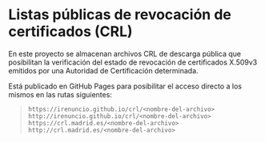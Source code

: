 # Listas públicas de revocación de certificados (CRL)

En este proyecto se almacenan archivos CRL de descarga pública que posibilitan la verificación del estado de revocación de certificados X.509v3 emitidos por una Autoridad de Certificación determinada.

Está publicado en GitHub Pages para posibilitar el acceso directo a los mismos en las rutas siguientes:

> `https://irenuncio.github.io/crl/<nombre-del-archivo>`  
> `http://irenuncio.github.io/crl/<nombre-del-archivo>`  
> `https://crl.madrid.es/<nombre-del-archivo>`  
> `http://crl.madrid.es/<nombre-del-archivo>`
